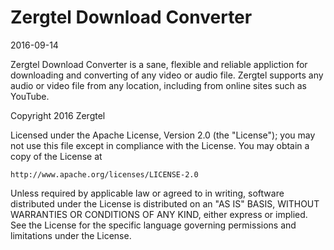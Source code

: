 # Zergtel Download Converter

2016-09-14

Zergtel Download Converter is a sane, flexible and reliable appliction for downloading and converting of any video or audio file. Zergtel supports any audio or video file from any location, including from online sites such as YouTube.

Copyright 2016 Zergtel

Licensed under the Apache License, Version 2.0 (the "License");
you may not use this file except in compliance with the License.
You may obtain a copy of the License at

    http://www.apache.org/licenses/LICENSE-2.0

Unless required by applicable law or agreed to in writing, software
distributed under the License is distributed on an "AS IS" BASIS,
WITHOUT WARRANTIES OR CONDITIONS OF ANY KIND, either express or implied.
See the License for the specific language governing permissions and
limitations under the License.
